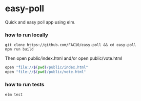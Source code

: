 # easy-poll
Quick and easy poll app using elm.

### how to run locally
```
git clone https://github.com/FAC10/easy-poll && cd easy-poll
npm run build
```
Then open public/index.html
and/or open public/vote.html
```bash
open "file://$(pwd)/public/index.html"
open "file://$(pwd)/public/vote.html"
```

### how to run tests
```
elm test
```
